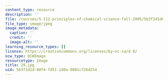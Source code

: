 ```yaml
---
content_type: resource
description: ''
file: /courses/5-112-principles-of-chemical-science-fall-2005/5b3f1d1d80f4fd511d0a0001c726d254_29.jpg
file_type: image/jpeg
image_metadata:
  caption: ''
  credit: ''
  image-alt: ''
learning_resource_types: []
license: https://creativecommons.org/licenses/by-nc-sa/4.0/
ocw_type: OCWImage
resourcetype: Image
title: 29.jpg
uid: 5b3f1d1d-80f4-fd51-1d0a-0001c726d254
---
```

